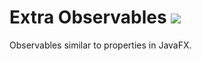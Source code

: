 # Extra Observables [![](https://jitpack.io/v/Col-E/ExtraObservables.svg)](https://jitpack.io/#Col-E/ExtraObservables)

Observables similar to properties in JavaFX.